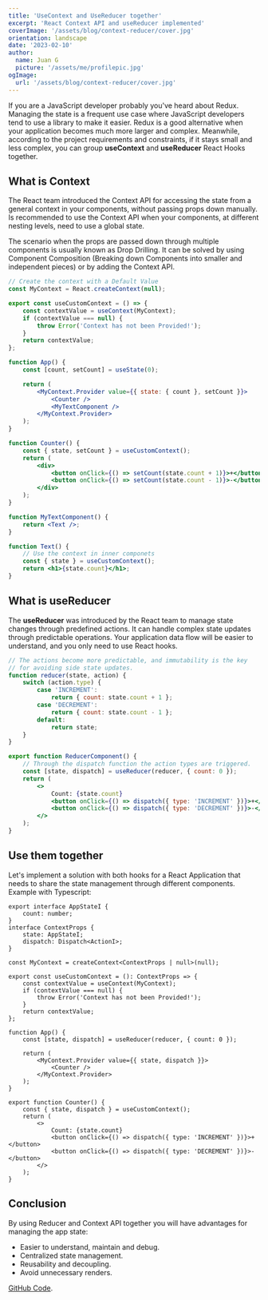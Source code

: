 ```yaml
---
title: 'UseContext and UseReducer together'
excerpt: 'React Context API and useReducer implemented'
coverImage: '/assets/blog/context-reducer/cover.jpg'
orientation: landscape
date: '2023-02-10'
author:
  name: Juan G
  picture: '/assets/me/profilepic.jpg'
ogImage:
  url: '/assets/blog/context-reducer/cover.jpg'
---
```


If you are a JavaScript developer probably you've heard about Redux. Managing the state is a frequent use case where JavaScript developers tend to use a library to make it easier.
Redux is a good alternative when your application becomes much more larger and complex. Meanwhile, according to the project requirements and constraints, if it stays small and less complex, you can group **useContext** and **useReducer** React Hooks together.

## What is Context

The React team introduced the Context API for accessing the state from a general context in your components, without passing props down manually.
Is recommended to use the Context API when your components, at different nesting levels, need to use a global state.

The scenario when the props are passed down through multiple components is usually known as Drop Drilling. It can be solved by using Component Composition (Breaking down Components into smaller and independent pieces) or by adding the Context API.

```jsx
// Create the context with a Default Value
const MyContext = React.createContext(null);

export const useCustomContext = () => {
	const contextValue = useContext(MyContext);
	if (contextValue === null) {
		throw Error('Context has not been Provided!');
	}
	return contextValue;
};

function App() {
	const [count, setCount] = useState(0);

	return (
		<MyContext.Provider value={{ state: { count }, setCount }}>
			<Counter />
			<MyTextComponent />
		</MyContext.Provider>
	);
}

function Counter() {
	const { state, setCount } = useCustomContext();
	return (
		<div>
			<button onClick={() => setCount(state.count + 1)}>+</button>
			<button onClick={() => setCount(state.count - 1)}>-</button>
		</div>
	);
}

function MyTextComponent() {
	return <Text />;
}

function Text() {
	// Use the context in inner componets
	const { state } = useCustomContext();
	return <h1>{state.count}</h1>;
}
```

## What is useReducer

The **useReducer** was introduced by the React team to manage state changes through predefined actions. It can handle complex state updates through predictable operations.
Your application data flow will be easier to understand, and you only need to use React hooks.

```jsx
// The actions become more predictable, and immutability is the key
// for avoiding side state updates.
function reducer(state, action) {
	switch (action.type) {
		case 'INCREMENT':
			return { count: state.count + 1 };
		case 'DECREMENT':
			return { count: state.count - 1 };
		default:
			return state;
	}
}

export function ReducerComponent() {
	// Through the dispatch function the action types are triggered.
	const [state, dispatch] = useReducer(reducer, { count: 0 });
	return (
		<>
			Count: {state.count}
			<button onClick={() => dispatch({ type: 'INCREMENT' })}>+</button>
			<button onClick={() => dispatch({ type: 'DECREMENT' })}>-</button>
		</>
	);
}
```

## Use them together

Let's implement a solution with both hooks for a React Application that needs to share the state management through different components.
Example with Typescript:

```tsx
export interface AppStateI {
	count: number;
}
interface ContextProps {
	state: AppStateI;
	dispatch: Dispatch<ActionI>;
}

const MyContext = createContext<ContextProps | null>(null);

export const useCustomContext = (): ContextProps => {
	const contextValue = useContext(MyContext);
	if (contextValue === null) {
		throw Error('Context has not been Provided!');
	}
	return contextValue;
};

function App() {
	const [state, dispatch] = useReducer(reducer, { count: 0 });

	return (
		<MyContext.Provider value={{ state, dispatch }}>
			<Counter />
		</MyContext.Provider>
	);
}

export function Counter() {
	const { state, dispatch } = useCustomContext();
	return (
		<>
			Count: {state.count}
			<button onClick={() => dispatch({ type: 'INCREMENT' })}>+</button>
			<button onClick={() => dispatch({ type: 'DECREMENT' })}>-</button>
		</>
	);
}
```

## Conclusion

By using Reducer and Context API together you will have advantages for managing the app state:

- Easier to understand, maintain and debug.
- Centralized state management.
- Reusability and decoupling.
- Avoid unnecessary renders.

[GitHub Code](https://github.com/juancho11gm/context-reducer).
